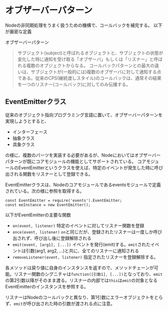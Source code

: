 # オブザーバーパターン

Nodeの非同期処理をうまく扱うための機構で、コールバックを補完する。
以下が厳密な定義

オブザーバーパターン
> サブジェクト(subject)と呼ばれるオブジェクトと、サブジェクトの状態が変化した時に通知を受け取る「オブザーバ」もしくは「リスナー」と呼ばれる複数のオブジェクトからなる。
> コールバックパターンとの最大の違いは、サブジェクトが(一般的には)複数のオブザーバに対して通知する点である。従来のCPS(継続渡しスタイル)のコールバックは、通常その結果を一つのリスナー(コールバック)に対してのみ伝播する。

## EventEmitterクラス

従来のオブジェクト指向プログラミング言語に置いて、オブザーバーパターンを実現しようとすると、

* インターフェース
* 抽象クラス
* 具象クラス

の様に、複数のパーツを実装する必要があるが、Nodeにおいてはオブザーバーパターンが既にコアモジュールの機能としてサポートされている。
コアモジュールのEventEmitterというクラスを使えば、特定のイベントが発生した時に呼び出される関数をリスナーとして登録できる。

EventEmitterクラスは、Nodeのコアモジュールであるeventsモジュールで定義されている。次の様に参照を取得する。

```
const EventEmitter = require('events').EventEmitter;
const eeInstance = new EventEmitter();
```

以下がEventEmitterの主要な関数

* `on(event, listener)`
  特定のイベントに対してリスナー関数を登録
* `once(event, listener)`
  `on`と同じだが、登録されたリスナーは一度しか呼び出されず、呼び出し後に登録解除される
* `emit(event, [arg1], [...])`
  イベントを発行(emit)する。`emit`されたイベントは引数(arg1, arg2, ...)と共に、全てのリスナーに通知される
* `removeListener(event, listener)`
  指定されたリスナーを登録解除する。

各メソッドは戻り値に自身のインスタンスを返すので、メソッドチェーンが可能。リスナー関数のシグニチャは`function([引数1], [...])`となっており、`emit`の第2引数以降がそのまま渡る。リスナーの内部では`this`は`emit`の対象となるEventEmitterのインスタンスを参照する。

リスナーはNodeのコールバックと異なり、第1引数にエラーオブジェクトをとらず、`emit`が呼び出された時の引数が渡される点に注意。
